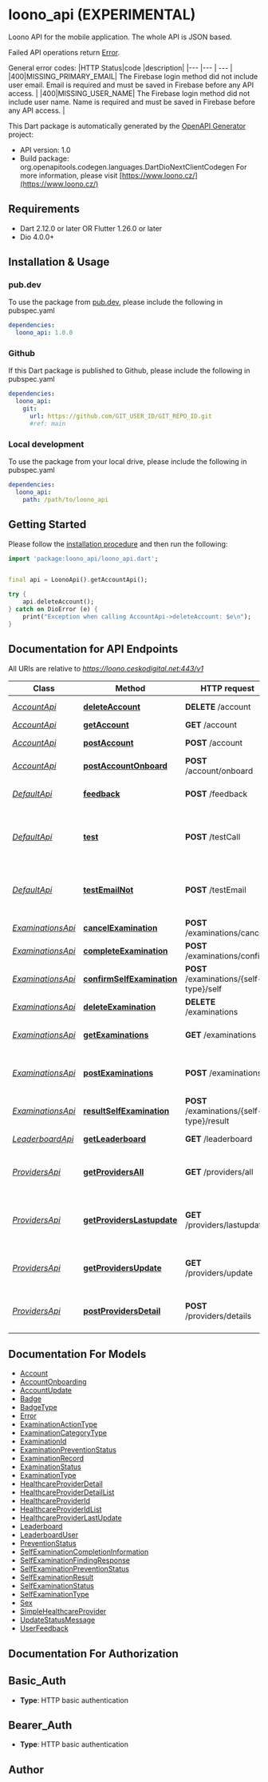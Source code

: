 # loono_api (EXPERIMENTAL)
Loono API for the mobile application. The whole API is JSON based.

Failed API operations return [Error](https://okarmazin.stoplight.io/docs/loono/c2NoOjI2ODI2OA-error-response).

General error codes:
|HTTP Status|code |description|
|--- |--- | --- |
|400|MISSING_PRIMARY_EMAIL| The Firebase login method did not include user email. Email is required and must be saved in Firebase before any API access. |
|400|MISSING_USER_NAME| The Firebase login method did not include user name. Name is required and must be saved in Firebase before any API access. |

This Dart package is automatically generated by the [OpenAPI Generator](https://openapi-generator.tech) project:

- API version: 1.0
- Build package: org.openapitools.codegen.languages.DartDioNextClientCodegen
For more information, please visit [https://www.loono.cz/](https://www.loono.cz/)

## Requirements

* Dart 2.12.0 or later OR Flutter 1.26.0 or later
* Dio 4.0.0+

## Installation & Usage

### pub.dev
To use the package from [pub.dev](https://pub.dev), please include the following in pubspec.yaml
```yaml
dependencies:
  loono_api: 1.0.0
```

### Github
If this Dart package is published to Github, please include the following in pubspec.yaml
```yaml
dependencies:
  loono_api:
    git:
      url: https://github.com/GIT_USER_ID/GIT_REPO_ID.git
      #ref: main
```

### Local development
To use the package from your local drive, please include the following in pubspec.yaml
```yaml
dependencies:
  loono_api:
    path: /path/to/loono_api
```

## Getting Started

Please follow the [installation procedure](#installation--usage) and then run the following:

```dart
import 'package:loono_api/loono_api.dart';


final api = LoonoApi().getAccountApi();

try {
    api.deleteAccount();
} catch on DioError (e) {
    print("Exception when calling AccountApi->deleteAccount: $e\n");
}

```

## Documentation for API Endpoints

All URIs are relative to *https://loono.ceskodigital.net:443/v1*

Class | Method | HTTP request | Description
------------ | ------------- | ------------- | -------------
[*AccountApi*](doc/AccountApi.md) | [**deleteAccount**](doc/AccountApi.md#deleteaccount) | **DELETE** /account | Delete account
[*AccountApi*](doc/AccountApi.md) | [**getAccount**](doc/AccountApi.md#getaccount) | **GET** /account | Get Account
[*AccountApi*](doc/AccountApi.md) | [**postAccount**](doc/AccountApi.md#postaccount) | **POST** /account | Update account
[*AccountApi*](doc/AccountApi.md) | [**postAccountOnboard**](doc/AccountApi.md#postaccountonboard) | **POST** /account/onboard | 
[*DefaultApi*](doc/DefaultApi.md) | [**feedback**](doc/DefaultApi.md#feedback) | **POST** /feedback | Sending a user feedback
[*DefaultApi*](doc/DefaultApi.md) | [**test**](doc/DefaultApi.md#test) | **POST** /testCall | For testing purposes only - remove in release
[*DefaultApi*](doc/DefaultApi.md) | [**testEmailNot**](doc/DefaultApi.md#testemailnot) | **POST** /testEmail | For testing purposes only - remove in release
[*ExaminationsApi*](doc/ExaminationsApi.md) | [**cancelExamination**](doc/ExaminationsApi.md#cancelexamination) | **POST** /examinations/cancel | Cancel Examination
[*ExaminationsApi*](doc/ExaminationsApi.md) | [**completeExamination**](doc/ExaminationsApi.md#completeexamination) | **POST** /examinations/confirm | Confirm Examination
[*ExaminationsApi*](doc/ExaminationsApi.md) | [**confirmSelfExamination**](doc/ExaminationsApi.md#confirmselfexamination) | **POST** /examinations/{self-type}/self | Confirm Self-Examination
[*ExaminationsApi*](doc/ExaminationsApi.md) | [**deleteExamination**](doc/ExaminationsApi.md#deleteexamination) | **DELETE** /examinations | Delete examination
[*ExaminationsApi*](doc/ExaminationsApi.md) | [**getExaminations**](doc/ExaminationsApi.md#getexaminations) | **GET** /examinations | Get Examinations Status
[*ExaminationsApi*](doc/ExaminationsApi.md) | [**postExaminations**](doc/ExaminationsApi.md#postexaminations) | **POST** /examinations | Create or update examination record
[*ExaminationsApi*](doc/ExaminationsApi.md) | [**resultSelfExamination**](doc/ExaminationsApi.md#resultselfexamination) | **POST** /examinations/{self-type}/result | Self-Examination result finding
[*LeaderboardApi*](doc/LeaderboardApi.md) | [**getLeaderboard**](doc/LeaderboardApi.md#getleaderboard) | **GET** /leaderboard | Get Leaderboard
[*ProvidersApi*](doc/ProvidersApi.md) | [**getProvidersAll**](doc/ProvidersApi.md#getprovidersall) | **GET** /providers/all | Gets all healthcare providers data
[*ProvidersApi*](doc/ProvidersApi.md) | [**getProvidersLastupdate**](doc/ProvidersApi.md#getproviderslastupdate) | **GET** /providers/lastupdate | Gets last date of healthcare provider update
[*ProvidersApi*](doc/ProvidersApi.md) | [**getProvidersUpdate**](doc/ProvidersApi.md#getprovidersupdate) | **GET** /providers/update | Trigger healthcare provider update
[*ProvidersApi*](doc/ProvidersApi.md) | [**postProvidersDetail**](doc/ProvidersApi.md#postprovidersdetail) | **POST** /providers/details | Gets details of given healthcare providers


## Documentation For Models

 - [Account](doc/Account.md)
 - [AccountOnboarding](doc/AccountOnboarding.md)
 - [AccountUpdate](doc/AccountUpdate.md)
 - [Badge](doc/Badge.md)
 - [BadgeType](doc/BadgeType.md)
 - [Error](doc/Error.md)
 - [ExaminationActionType](doc/ExaminationActionType.md)
 - [ExaminationCategoryType](doc/ExaminationCategoryType.md)
 - [ExaminationId](doc/ExaminationId.md)
 - [ExaminationPreventionStatus](doc/ExaminationPreventionStatus.md)
 - [ExaminationRecord](doc/ExaminationRecord.md)
 - [ExaminationStatus](doc/ExaminationStatus.md)
 - [ExaminationType](doc/ExaminationType.md)
 - [HealthcareProviderDetail](doc/HealthcareProviderDetail.md)
 - [HealthcareProviderDetailList](doc/HealthcareProviderDetailList.md)
 - [HealthcareProviderId](doc/HealthcareProviderId.md)
 - [HealthcareProviderIdList](doc/HealthcareProviderIdList.md)
 - [HealthcareProviderLastUpdate](doc/HealthcareProviderLastUpdate.md)
 - [Leaderboard](doc/Leaderboard.md)
 - [LeaderboardUser](doc/LeaderboardUser.md)
 - [PreventionStatus](doc/PreventionStatus.md)
 - [SelfExaminationCompletionInformation](doc/SelfExaminationCompletionInformation.md)
 - [SelfExaminationFindingResponse](doc/SelfExaminationFindingResponse.md)
 - [SelfExaminationPreventionStatus](doc/SelfExaminationPreventionStatus.md)
 - [SelfExaminationResult](doc/SelfExaminationResult.md)
 - [SelfExaminationStatus](doc/SelfExaminationStatus.md)
 - [SelfExaminationType](doc/SelfExaminationType.md)
 - [Sex](doc/Sex.md)
 - [SimpleHealthcareProvider](doc/SimpleHealthcareProvider.md)
 - [UpdateStatusMessage](doc/UpdateStatusMessage.md)
 - [UserFeedback](doc/UserFeedback.md)


## Documentation For Authorization


## Basic_Auth

- **Type**: HTTP basic authentication

## Bearer_Auth

- **Type**: HTTP basic authentication


## Author



